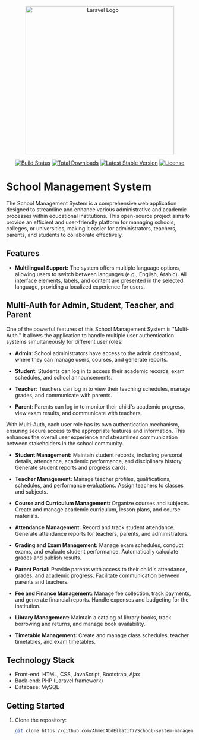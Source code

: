 <p align="center"><a href="https://laravel.com" target="_blank"><img src="https://raw.githubusercontent.com/laravel/art/master/logo-lockup/5%20SVG/2%20CMYK/1%20Full%20Color/laravel-logolockup-cmyk-red.svg" width="400" alt="Laravel Logo"></a></p>

<p align="center">
<a href="https://github.com/laravel/framework/actions"><img src="https://github.com/laravel/framework/workflows/tests/badge.svg" alt="Build Status"></a>
<a href="https://packagist.org/packages/laravel/framework"><img src="https://img.shields.io/packagist/dt/laravel/framework" alt="Total Downloads"></a>
<a href="https://packagist.org/packages/laravel/framework"><img src="https://img.shields.io/packagist/v/laravel/framework" alt="Latest Stable Version"></a>
<a href="https://packagist.org/packages/laravel/framework"><img src="https://img.shields.io/packagist/l/laravel/framework" alt="License"></a>
</p>


# School Management System

The School Management System is a comprehensive web application designed to streamline and enhance various administrative and academic processes within educational institutions. This open-source project aims to provide an efficient and user-friendly platform for managing schools, colleges, or universities, making it easier for administrators, teachers, parents, and students to collaborate effectively.

## Features

- **Multilingual Support:** The system offers multiple language options, allowing users to switch between languages (e.g., English, Arabic). All interface elements, labels, and content are presented in the selected language, providing a localized experience for users.


## Multi-Auth for Admin, Student, Teacher, and Parent

One of the powerful features of this School Management System is "Multi-Auth." It allows the application to handle multiple user authentication systems simultaneously for different user roles:

- **Admin**: School administrators have access to the admin dashboard, where they can manage users, courses, and generate reports.

- **Student**: Students can log in to access their academic records, exam schedules, and school announcements.

- **Teacher**: Teachers can log in to view their teaching schedules, manage grades, and communicate with parents.

- **Parent**: Parents can log in to monitor their child's academic progress, view exam results, and communicate with teachers.

With Multi-Auth, each user role has its own authentication mechanism, ensuring secure access to the appropriate features and information. This enhances the overall user experience and streamlines communication between stakeholders in the school community.


- **Student Management:** Maintain student records, including personal details, attendance, academic performance, and disciplinary history. Generate student reports and progress cards.

- **Teacher Management:** Manage teacher profiles, qualifications, schedules, and performance evaluations. Assign teachers to classes and subjects.

- **Course and Curriculum Management:** Organize courses and subjects. Create and manage academic curriculum, lesson plans, and course materials.

- **Attendance Management:** Record and track student attendance. Generate attendance reports for teachers, parents, and administrators.

- **Grading and Exam Management:** Manage exam schedules, conduct exams, and evaluate student performance. Automatically calculate grades and publish results.

- **Parent Portal:** Provide parents with access to their child's attendance, grades, and academic progress. Facilitate communication between parents and teachers.

- **Fee and Finance Management:** Manage fee collection, track payments, and generate financial reports. Handle expenses and budgeting for the institution.

- **Library Management:** Maintain a catalog of library books, track borrowing and returns, and manage book availability.

- **Timetable Management:** Create and manage class schedules, teacher timetables, and exam timetables.

## Technology Stack

- Front-end: HTML, CSS, JavaScript, Bootstrap, Ajax
- Back-end: PHP (Laravel framework)
- Database: MySQL

## Getting Started

1. Clone the repository:
   ```bash
   git clone https://github.com/AhmedAbdEllatif7/School-system-management.git
